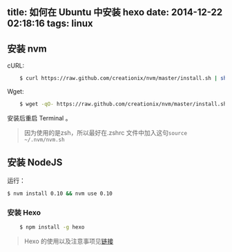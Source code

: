 title: 如何在 Ubuntu 中安装 hexo
date: 2014-12-22 02:18:16
tags: linux
---

## 安装 nvm

cURL:
```bash
	$ curl https://raw.github.com/creationix/nvm/master/install.sh | sh
```

<!--more-->
Wget:
```bash
	$ wget -qO- https://raw.github.com/creationix/nvm/master/install.sh | sh
```

安装后重启 Terminal 。

> 因为使用的是zsh，所以最好在.zshrc 文件中加入这句`source ~/.nvm/nvm.sh` 

## 安装 NodeJS

运行：

```bash
$ nvm install 0.10 && nvm use 0.10
```
	
### 安装 Hexo
```bash
	$ npm install -g hexo
```
> Hexo 的使用以及注意事项见[链接](http://hexo.io/docs/)